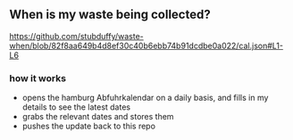 ## When is my waste being collected?
  https://github.com/stubduffy/waste-when/blob/82f8aa649b4d8ef30c40b6ebb74b91dcdbe0a022/cal.json#L1-L6
  
  ### how it works
  - opens the hamburg Abfuhrkalendar on a daily basis, and fills in my details to see the latest dates
  - grabs the relevant dates and stores them
  - pushes the update back to this repo
  
